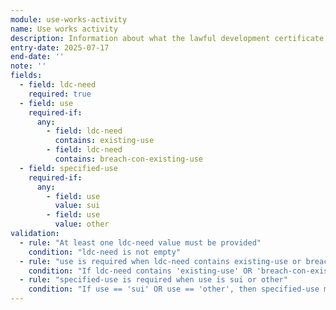 ```yaml
---
module: use-works-activity
name: Use works activity
description: Information about what the lawful development certificate is needed for and related use details
entry-date: 2025-07-17
end-date: ''
note: ''
fields:
  - field: ldc-need
    required: true
  - field: use
    required-if:
      any:
        - field: ldc-need
          contains: existing-use
        - field: ldc-need
          contains: breach-con-existing-use
  - field: specified-use
    required-if:
      any:
        - field: use
          value: sui
        - field: use
          value: other
validation:
  - rule: "At least one ldc-need value must be provided"
    condition: "ldc-need is not empty"
  - rule: "use is required when ldc-need contains existing-use or breach-con-existing-use"
    condition: "If ldc-need contains 'existing-use' OR 'breach-con-existing-use', then use must be provided"
  - rule: "specified-use is required when use is sui or other"
    condition: "If use == 'sui' OR use == 'other', then specified-use must be provided"
---
```

